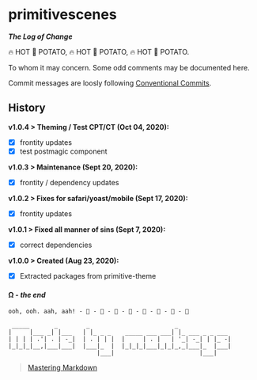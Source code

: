 
# primitivescenes

***The Log of Change***

 🔥️ HOT 🥔 POTATO,  🔥️ HOT 🥔 POTATO,  🔥️ HOT 🥔 POTATO.

To whom it may concern. Some odd comments may be documented here.

Commit messages are loosly following [Conventional Commits](https://conventionalcommits.org).

## History

**v1.0.4 > Theming / Test CPT/CT (Oct 04, 2020):**
- [x] frontity updates
- [x] test postmagic component

**v1.0.3 > Maintenance (Sept 20, 2020):**
- [x] frontity / dependency updates

**v1.0.2 > Fixes for safari/yoast/mobile (Sept 17, 2020):**
- [x] frontity updates

**v1.0.1 > Fixed all manner of sins (Sept 7, 2020):**
- [x] correct dependencies

**v1.0.0 > Created (Aug 23, 2020):**
- [x] Extracted packages from primitive-theme

  
#### Ω - *the end*

```     
ooh, ooh. aah, aah! - 🐒 - 🐒 - 🐒 - 🐒 - 🐒 - 🐒 - 🐒 - 🐒 
```     
```                                                                              
 _____       _        _                        _               
|     |___ _| |___   | |_ _ _    _____ ___ ___| |_ ___ _ _ ___ 
| | | | .'| . | -_|  | . | | |  |     | . |   | '_| -_| | |_ -|
|_|_|_|__,|___|___|  |___|_  |  |_|_|_|___|_|_|_,_|___|_  |___|
                         |___|                        |___|    
```
> [Mastering Markdown](https://guides.github.com/features/mastering-markdown/)

